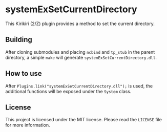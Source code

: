 # systemExSetCurrentDirectory

This Kirikiri (2/Z) plugin provides a method to set the current directory.

## Building

After cloning submodules and placing `ncbind` and `tp_stub` in the parent directory, a simple `make` will generate `systemExSetCurrentDirectory.dll`.

## How to use

After `Plugins.link("systemExSetCurrentDirectory.dll");` is used, the additional functions will be exposed under the `System` class.

## License

This project is licensed under the MIT license. Please read the `LICENSE` file for more information.  
